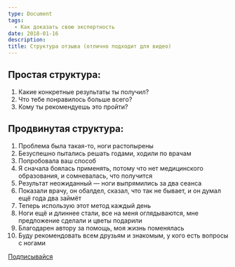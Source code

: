 ```yaml
---
type: Document
tags:
  - Как доказать свою экспертность
date: 2018-01-16
description: 
title: Структура отзыва (отлично подходит для видео)
---
```


## Простая структура:

1. Какие конкретные результаты ты получил?
2. Что тебе понравилось больше всего?
3. Кому ты рекомендуешь это пройти?

## Продвинутая структура:

1. Проблема была такая-то, ноги растопырены
2. Безуспешно пытались решать годами, ходили по врачам
3. Попробовала ваш способ
4. Я сначала боялась применять, потому что нет медицинского образования, и сомневалась, что получится
5. Результат неожиданный — ноги выпрямились за два сеанса
6. Показали врачу, он обалдел, сказал, что так не бывает, и он думал ещё года два займёт
7. Теперь использую этот метод каждый день
8. Ноги ещё и длиннее стали, все на меня оглядываются, мне предложение сделали и цветы подарили
9. Благодарен автору за помощь, моя жизнь поменялась
10. Буду рекомендовать всем друзьям и знакомым, у кого есть вопросы с ногами

[Подписывайся](https://vk.com/icoach_io)
